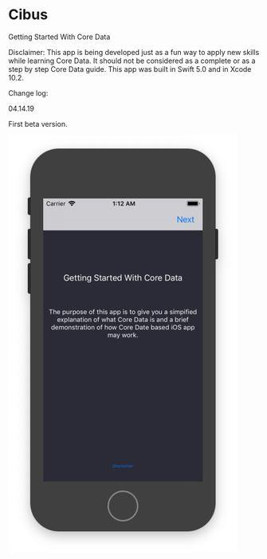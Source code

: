 # Cibus
Getting Started With Core Data

Disclaimer:
This app is being developed just as a fun way to apply new skills while learning Core Data. It should not be considered as a complete or as a step by step Core Data guide.
This app was built in Swift 5.0 and in Xcode 10.2.

Change log:

04.14.19

First beta version.

![Screen Shot](https://github.com/pavelseleznev/cibus/blob/master/Screen%20Shot.png)
